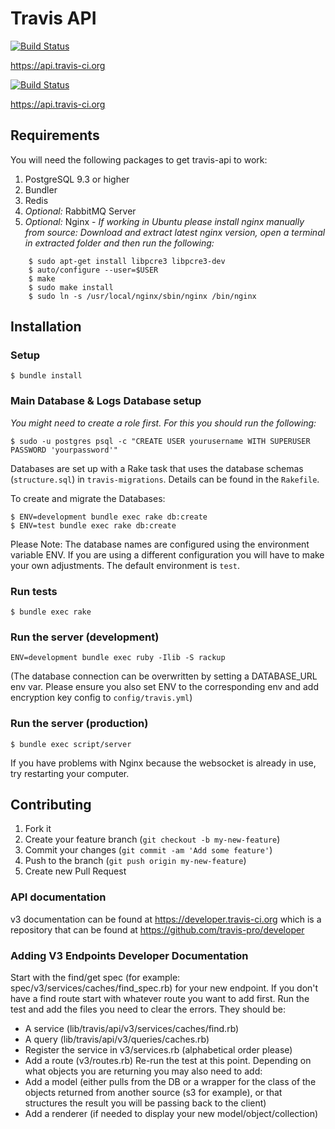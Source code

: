 # Travis API

[![Build Status](https://travis-ci.org/travis-ci/travis-api.svg?branch=master)](https://travis-ci.org/travis-ci/travis-api)

https://api.travis-ci.org

[![Build Status](https://travis-ci.org/travis-ci/travis-api.svg?branch=master)](https://travis-ci.org/travis-ci/travis-api)

https://api.travis-ci.org

## Requirements

You will need the following packages to get travis-api to work:

1. PostgreSQL 9.3 or higher
2. Bundler
3. Redis
4. *Optional:* RabbitMQ Server
5. *Optional:* Nginx -
    *If working in Ubuntu please install nginx manually from source: Download and extract latest nginx version, open a terminal in extracted folder and then run the following:*
```sh-session
    $ sudo apt-get install libpcre3 libpcre3-dev
    $ auto/configure --user=$USER
    $ make
    $ sudo make install
    $ sudo ln -s /usr/local/nginx/sbin/nginx /bin/nginx
```

## Installation

### Setup
```sh-session
$ bundle install
```
### Main Database & Logs Database setup

*You might need to create a role first. For this you should run the following:*

```sh-session
$ sudo -u postgres psql -c "CREATE USER yourusername WITH SUPERUSER PASSWORD 'yourpassword'"
```

Databases are set up with a Rake task that uses the database schemas (`structure.sql`) in `travis-migrations`. Details can be found in the `Rakefile`.


To create and migrate the Databases:

```sh-session
$ ENV=development bundle exec rake db:create
$ ENV=test bundle exec rake db:create
```

Please Note: The database names are configured using the environment variable ENV. If you are using a different configuration you will have to make your own adjustments. The default environment is `test`.


### Run tests
```sh-session
$ bundle exec rake
```

### Run the server (development)
```sh-session
ENV=development bundle exec ruby -Ilib -S rackup
```
(The database connection can be overwritten by setting a DATABASE_URL env var. Please ensure you also set ENV to the corresponding env and add encryption key config to `config/travis.yml`)

### Run the server (production)
```sh-session
$ bundle exec script/server
```
If you have problems with Nginx because the websocket is already in use, try restarting your computer.

## Contributing

1. Fork it
2. Create your feature branch (`git checkout -b my-new-feature`)
3. Commit your changes (`git commit -am 'Add some feature'`)
4. Push to the branch (`git push origin my-new-feature`)
5. Create new Pull Request

### API documentation

v3 documentation can be found at https://developer.travis-ci.org which is a repository that can be found at https://github.com/travis-pro/developer

### Adding V3 Endpoints Developer Documentation
Start with the find/get spec (for example: spec/v3/services/caches/find_spec.rb) for your new endpoint. If you don't have a find route start with whatever route you want to add first. Run the test and add the files you need to clear the errors. They should be:
 - A service (lib/travis/api/v3/services/caches/find.rb)
 - A query (lib/travis/api/v3/queries/caches.rb)
 - Register the service in v3/services.rb (alphabetical order please)
 - Add a route (v3/routes.rb)
 Re-run the test at this point. Depending on what objects you are returning you may also need to add:
 - Add a model (either pulls from the DB or a wrapper for the class of the objects returned from another source (s3 for example), or that structures the result you will be passing back to the client)
 - Add a renderer (if needed to display your new model/object/collection)
